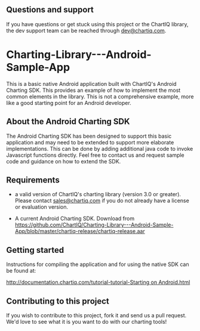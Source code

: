 ## Questions and support

If you have questions or get stuck using this project or the ChartIQ library, the dev support team can be reached through [dev@chartiq.com](mailto:dev@chartiq.com).

# Charting-Library---Android-Sample-App

This is a basic native Android application built with ChartIQ's Android Charting SDK. 
This provides an example of how to implement the most common elements in the library. This is not a comprehensive example, more like a good starting point for an Android developer.

## About the Android Charting SDK

The Android Charting SDK has been designed to support this basic application and may need to be extended to support more elaborate implementations.
This can be done by adding additional java code to invoke Javascript functions directly. 
Feel free to contact us and request sample code and guidance on how to extend the SDK.

## Requirements

* a valid version of ChartIQ's charting library (version 3.0 or greater). Please contact sales@chartiq.com if you do not already have a license or evaluation version.

* A current Android Charting SDK. Download from https://github.com/ChartIQ/Charting-Library---Android-Sample-App/blob/master/chartiq-release/chartiq-release.aar

## Getting started

Instructions for compiling the application and for using the native SDK can be found at:

[http://documentation.chartiq.com/tutorial-tutorial-Starting on Android.html](http://documentation.chartiq.com/tutorial-tutorial-Starting%20on%20Android.html)


## Contributing to this project

If you wish to contribute to this project, fork it and send us a pull request.
We'd love to see what it is you want to do with our charting tools!